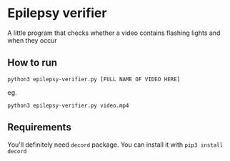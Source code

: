 # Epilepsy verifier
A little program that checks whether a video contains flashing lights and when they occur

## How to run
```
python3 epilepsy-verifier.py [FULL NAME OF VIDEO HERE]
```
eg.
```
python3 epilepsy-verifier.py video.mp4
```

## Requirements
You'll definitely need ``decord`` package. You can install it with ``pip3 install decord``
